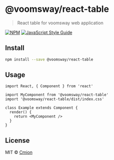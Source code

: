 # @voomsway/react-table

> React table for voomsway web application

[![NPM](https://img.shields.io/npm/v/@voomsway/react-table.svg)](https://www.npmjs.com/package/@voomsway/react-table) [![JavaScript Style Guide](https://img.shields.io/badge/code_style-standard-brightgreen.svg)](https://standardjs.com)

## Install

```bash
npm install --save @voomsway/react-table
```

## Usage

```tsx
import React, { Component } from 'react'

import MyComponent from '@voomsway/react-table'
import '@voomsway/react-table/dist/index.css'

class Example extends Component {
  render() {
    return <MyComponent />
  }
}
```

## License

MIT © [Cmion](https://github.com/Cmion)
